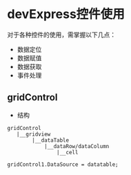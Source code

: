 # devExpress控件使用

对于各种控件的使用，需掌握以下几点：

* 数据定位
* 数据赋值
* 数据获取
* 事件处理

## gridControl

* 结构

```
gridControl
   |__gridview
        |__dataTable
            |__dataRow/dataColumn
                |__cell
```

```
gridControl1.DataSource = datatable;
```

